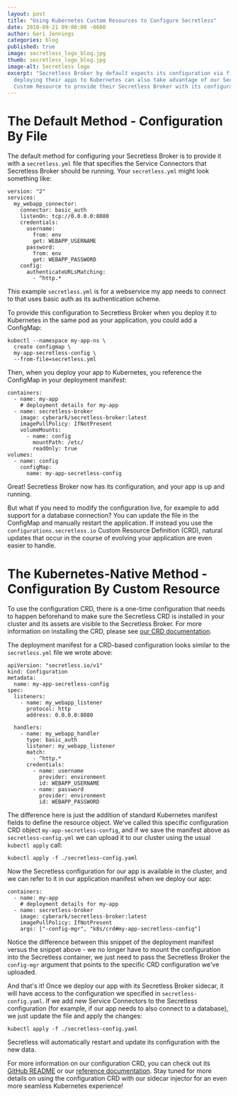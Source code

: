 ```yaml
---
layout: post
title: "Using Kubernetes Custom Resources to Configure Secretless"
date: 2018-09-21 09:00:00 -0600
author: Geri Jennings
categories: blog
published: true
image: secretless_logo_blog.jpg
thumb: secretless_logo_blog.jpg
image-alt: Secretless logo
excerpt: "Secretless Broker by default expects its configuration via file, but users
  deploying their apps to Kubernetes can also take advantage of our Secretless config
  Custom Resource to provide their Secretless Broker with its configuration"
---
```


# The Default Method - Configuration By File

The default method for configuring your Secretless Broker is to provide it with
a `secretless.yml` file that specifies the Service Connectors that Secretless
Broker should be running. Your `secretless.yml` might look something like:

```
version: "2"
services:
  my_webapp_connector:
    connector: basic_auth
    listenOn: tcp://0.0.0.0:8080
    credentials:
      username:
        from: env
        get: WEBAPP_USERNAME
      password:
        from: env
        get: WEBAPP_PASSWORD
    config:
      authenticateURLsMatching:
        - ^http.*
```
This example `secretless.yml` is for a webservice my app needs to connect to that
uses basic auth as its authentication scheme.

To provide this configuration to Secretless Broker when you deploy it to Kubernetes
in the same pod as your application, you could add a ConfigMap:

```
kubectl --namespace my-app-ns \
  create configmap \
  my-app-secretless-config \
  --from-file=secretless.yml
```

Then, when you deploy your app to Kubernetes, you reference the ConfigMap in your
deployment manifest:

```
containers:
  - name: my-app
    # deployment details for my-app
  - name: secretless-broker
    image: cyberark/secretless-broker:latest
    imagePullPolicy: IfNotPresent
    volumeMounts:
      - name: config
        mountPath: /etc/
        readOnly: true
volumes:
  - name: config
    configMap:
      name: my-app-secretless-config
```

Great! Secretless Broker now has its configuration, and your app is up and running.

But what if you need to modify the configuration live, for example to add support for
a database connection? You can update the file in the ConfigMap and manually restart
the application. If instead you use the `configurations.secretless.io` Custom Resource
Definition (CRD), natural updates that occur in the course of evolving your application
are even easier to handle.

# The Kubernetes-Native Method - Configuration By Custom Resource

To use the configuration CRD, there is a one-time configuration that needs to
happen beforehand to make sure the Secretless CRD is installed in your cluster
and its assets are visible to the Secretless Broker. For more information on installing
the CRD, please see [our CRD documentation](https://github.com/cyberark/secretless-broker/blob/master/resource-definitions/README.md).

The deployment manifest for a CRD-based configuration looks similar to the `secretless.yml`
file we wrote above:

```
apiVersion: "secretless.io/v1"
kind: Configuration
metadata:
  name: my-app-secretless-config
spec:
  listeners:
    - name: my_webapp_listener
      protocol: http
      address: 0.0.0.0:8080

  handlers:
    - name: my_webapp_handler
      type: basic_auth
      listener: my_webapp_listener
      match:
        - ^http.*
      credentials:
        - name: username
          provider: environment
          id: WEBAPP_USERNAME
        - name: password
          provider: environment
          id: WEBAPP_PASSWORD                      
```

The difference here is just the addition of standard Kubernetes manifest fields to define
the resource object. We've called this specific configuration CRD object
`my-app-secretless-config`, and if we save the manifest above as `secretless-config.yml`
we can upload it to our cluster using the usual `kubectl apply` call:

```
kubectl apply -f ./secretless-config.yaml
```

Now the Secretless configuration for our app is available in the cluster, and we
can refer to it in our application manifest when we deploy our app:

```
containers:
  - name: my-app
    # deployment details for my-app
  - name: secretless-broker
    image: cyberark/secretless-broker:latest
    imagePullPolicy: IfNotPresent
    args: ["-config-mgr", "k8s/crd#my-app-secretless-config"]
```

Notice the difference between this snippet of the deployment manifest versus the
snippet above - we no longer have to mount the configuration into the Secretless
container, we just need to pass the Secretless Broker the `config-mgr` argument
that points to the specific CRD configuration we've uploaded.

And that's it! Once we deploy our app with its Secretless Broker sidecar, it will
have access to the configuration we specified in `secretless-config.yaml`. If we
add new Service Connectors to the Secretless configuration (for example, if
our app needs to also connect to a database), we just update the file and apply
the changes:

```
kubectl apply -f ./secretless-config.yaml
```

Secretless will automatically restart and update its configuration with the new
data.

For more information on our configuration CRD, you can check out its
[GitHub README](https://github.com/cyberark/secretless-broker/blob/master/resource-definitions/README.md)
or our [reference documentation](/docs/reference/config-managers/k8s/crd.html).
Stay tuned for more details on using the configuration CRD with our sidecar
injector for an even more seamless Kubernetes experience!
